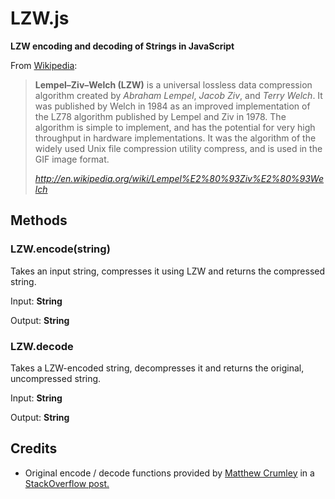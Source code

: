 LZW.js
======

**LZW encoding and decoding of Strings in JavaScript**

From [Wikipedia](http://en.wikipedia.org/wiki/Lempel%E2%80%93Ziv%E2%80%93Welch):

> **Lempel–Ziv–Welch (LZW)** is a universal lossless data compression algorithm created by *Abraham Lempel*, *Jacob Ziv*,
> and *Terry Welch*. It was published by Welch in 1984 as an improved implementation of the LZ78 algorithm published by
> Lempel and Ziv in 1978. The algorithm is simple to implement, and has the potential for very high throughput in hardware
> implementations. It was the algorithm of the widely used Unix file compression utility compress, and is used in the GIF
> image format.
>
> <cite>http://en.wikipedia.org/wiki/Lempel%E2%80%93Ziv%E2%80%93Welch</cite>

Methods
-------

### LZW.encode(string)

Takes an input string, compresses it using LZW and returns the compressed string.

Input: **String**

Output: **String**

### LZW.decode

Takes a LZW-encoded string, decompresses it and returns the original, uncompressed string.

Input: **String**

Output: **String**

Credits
-------

- Original encode / decode functions provided by [Matthew Crumley](http://stackoverflow.com/users/2214/matthew-crumley) in a [StackOverflow post.](http://stackoverflow.com/questions/294297/javascript-implementation-of-gzip)